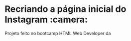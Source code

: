 <h1>Recriando a página inicial do Instagram​ :camera:</h1>

Projeto feito no bootcamp HTML Web Developer da 

[Digital Innovation One]: DigitalInnovationOne


